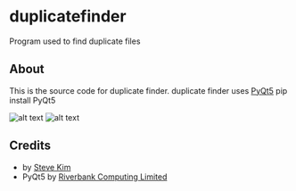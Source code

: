 # duplicatefinder
Program used to find duplicate files

## About
This is the source code for duplicate finder.
duplicate finder uses [PyQt5](https://pypi.org/project/PyQt5/)
pip install PyQt5

![alt text](https://images.squarespace-cdn.com/content/v1/58d44717bf629a6b1ddf7ae3/1581640067850-M4WKMVCVD8TYL24OCKU5/ke17ZwdGBToddI8pDm48kPg2HUbQbE20LxCWQRbHzHFZw-zPPgdn4jUwVcJE1ZvWQUxwkmyExglNqGp0IvTJZamWLI2zvYWH8K3-s_4yszcp2ryTI0HqTOaaUohrI8PI-pLKe00VS3tKm610XwJW0rhO01CydE9oewYZtMKT_50/search+options.PNG?format=1000w)
![alt text](https://images.squarespace-cdn.com/content/v1/58d44717bf629a6b1ddf7ae3/1581640151975-VMRQ4DNYF7TW66XWM7ZU/ke17ZwdGBToddI8pDm48kEbjnRZ_72Hkslg_yqqV7xpZw-zPPgdn4jUwVcJE1ZvWQUxwkmyExglNqGp0IvTJZamWLI2zvYWH8K3-s_4yszcp2ryTI0HqTOaaUohrI8PIcj9yoXtFOgqQ6mqWLOx1mlhF7IEQmyASw0sDrrnb0TU/options.PNG?format=1000w)

## Credits
- by [Steve Kim](https://www.sbstevekim.com/)
- PyQt5 by [Riverbank Computing Limited](https://www.riverbankcomputing.com/software/pyqt/)
